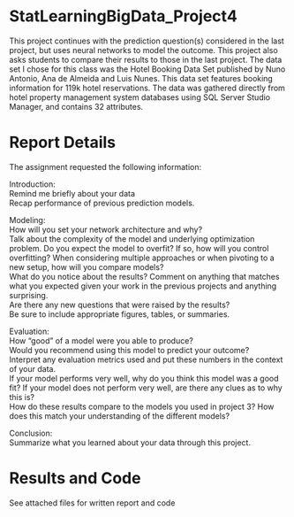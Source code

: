 # StatLearningBigData_Project4

This project continues with the prediction question(s) considered in the last project, but uses neural networks to model the outcome.  This project also asks students to compare their results to those in the last project. The data set I chose for this class was the Hotel Booking Data Set published by Nuno Antonio, Ana de Almeida and Luis Nunes. This data set features booking information for 119k hotel reservations. The data was gathered directly from hotel property management system databases using SQL Server Studio Manager, and contains 32 attributes. 

# Report Details
The assignment requested the  following information:  

Introduction:  
Remind me briefly about your data  
Recap performance of previous prediction models.  

Modeling:  
How will you set your network architecture and why?   
Talk about the complexity of the model and underlying optimization problem. Do you expect the model to overfit? If so, how will you control overfitting?
When considering multiple approaches or when pivoting to a new setup, how will you compare models?  
What do you notice about the results? Comment on anything that matches what you expected given your work in the previous projects and anything surprising.   
Are there any new questions that were raised by the results?  
Be sure to include appropriate figures, tables, or summaries.  

Evaluation:   
How “good” of a model were you able to produce?   
Would you recommend using this model to predict your outcome?  
Interpret any evaluation metrics used and put these numbers in the context of your data.   
If your model performs very well, why do you think this model was a good fit? If your model does not perform very well, are there any clues as to why this is?   
How do these results compare to the models you used in project 3? How does this match your understanding of the different models?  

Conclusion:  
Summarize what you learned about your data through this project. 


# Results and Code

See attached files for written report and code
